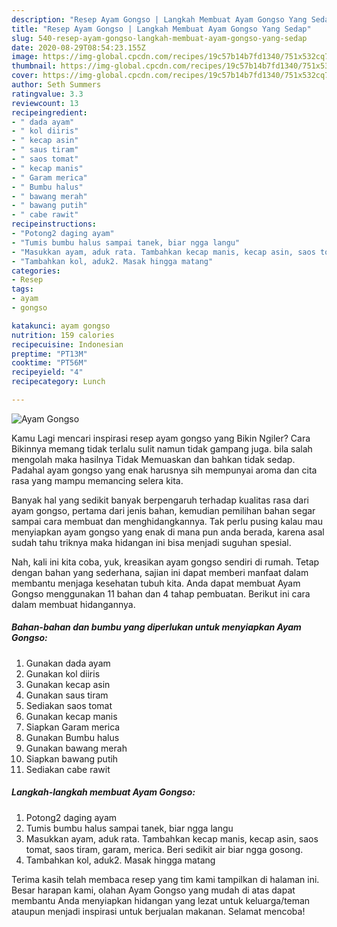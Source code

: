 ```yaml
---
description: "Resep Ayam Gongso | Langkah Membuat Ayam Gongso Yang Sedap"
title: "Resep Ayam Gongso | Langkah Membuat Ayam Gongso Yang Sedap"
slug: 540-resep-ayam-gongso-langkah-membuat-ayam-gongso-yang-sedap
date: 2020-08-29T08:54:23.155Z
image: https://img-global.cpcdn.com/recipes/19c57b14b7fd1340/751x532cq70/ayam-gongso-foto-resep-utama.jpg
thumbnail: https://img-global.cpcdn.com/recipes/19c57b14b7fd1340/751x532cq70/ayam-gongso-foto-resep-utama.jpg
cover: https://img-global.cpcdn.com/recipes/19c57b14b7fd1340/751x532cq70/ayam-gongso-foto-resep-utama.jpg
author: Seth Summers
ratingvalue: 3.3
reviewcount: 13
recipeingredient:
- " dada ayam"
- " kol diiris"
- " kecap asin"
- " saus tiram"
- " saos tomat"
- " kecap manis"
- " Garam merica"
- " Bumbu halus"
- " bawang merah"
- " bawang putih"
- " cabe rawit"
recipeinstructions:
- "Potong2 daging ayam"
- "Tumis bumbu halus sampai tanek, biar ngga langu"
- "Masukkan ayam, aduk rata. Tambahkan kecap manis, kecap asin, saos tomat, saos tiram, garam, merica. Beri sedikit air biar ngga gosong."
- "Tambahkan kol, aduk2. Masak hingga matang"
categories:
- Resep
tags:
- ayam
- gongso

katakunci: ayam gongso 
nutrition: 159 calories
recipecuisine: Indonesian
preptime: "PT13M"
cooktime: "PT56M"
recipeyield: "4"
recipecategory: Lunch

---
```



![Ayam Gongso](https://img-global.cpcdn.com/recipes/19c57b14b7fd1340/751x532cq70/ayam-gongso-foto-resep-utama.jpg)

Kamu Lagi mencari inspirasi resep ayam gongso yang Bikin Ngiler? Cara Bikinnya memang tidak terlalu sulit namun tidak gampang juga. bila salah mengolah maka hasilnya Tidak Memuaskan dan bahkan tidak sedap. Padahal ayam gongso yang enak harusnya sih mempunyai aroma dan cita rasa yang mampu memancing selera kita.



Banyak hal yang sedikit banyak berpengaruh terhadap kualitas rasa dari ayam gongso, pertama dari jenis bahan, kemudian pemilihan bahan segar sampai cara membuat dan menghidangkannya. Tak perlu pusing kalau mau menyiapkan ayam gongso yang enak di mana pun anda berada, karena asal sudah tahu triknya maka hidangan ini bisa menjadi suguhan spesial.


Nah, kali ini kita coba, yuk, kreasikan ayam gongso sendiri di rumah. Tetap dengan bahan yang sederhana, sajian ini dapat memberi manfaat dalam membantu menjaga kesehatan tubuh kita. Anda dapat membuat Ayam Gongso menggunakan 11 bahan dan 4 tahap pembuatan. Berikut ini cara dalam membuat hidangannya.

<!--inarticleads1-->

##### Bahan-bahan dan bumbu yang diperlukan untuk menyiapkan Ayam Gongso:

1. Gunakan  dada ayam
1. Gunakan  kol diiris
1. Gunakan  kecap asin
1. Gunakan  saus tiram
1. Sediakan  saos tomat
1. Gunakan  kecap manis
1. Siapkan  Garam merica
1. Gunakan  Bumbu halus
1. Gunakan  bawang merah
1. Siapkan  bawang putih
1. Sediakan  cabe rawit




<!--inarticleads2-->

##### Langkah-langkah membuat Ayam Gongso:

1. Potong2 daging ayam
1. Tumis bumbu halus sampai tanek, biar ngga langu
1. Masukkan ayam, aduk rata. Tambahkan kecap manis, kecap asin, saos tomat, saos tiram, garam, merica. Beri sedikit air biar ngga gosong.
1. Tambahkan kol, aduk2. Masak hingga matang




Terima kasih telah membaca resep yang tim kami tampilkan di halaman ini. Besar harapan kami, olahan Ayam Gongso yang mudah di atas dapat membantu Anda menyiapkan hidangan yang lezat untuk keluarga/teman ataupun menjadi inspirasi untuk berjualan makanan. Selamat mencoba!
